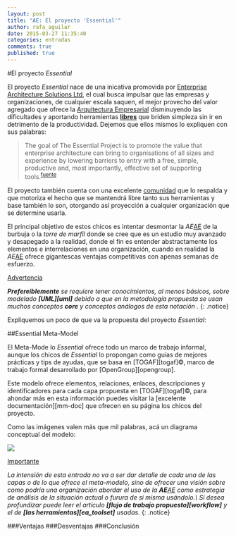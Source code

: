 ```yaml
---
layout: post
title: "AE: El proyecto 'Essential'"
author: rafa_aguilar
date: 2015-03-27 11:35:40
categories: entradas
comments: true
published: true
---
```


#El proyecto *Essential*

El proyecto *Essential* nace de una inicativa promovida por [Enterprise Architecture Solutions Ltd][eas], el cual busca impulsar que las empresas y organizaciones, de cualquier escala saquen, el mejor provecho del valor agregado que ofrece la [Arquitectura Empresarial][AE] disminuyendo las dificultades y aportando herramientas **[libres][free]** que briden simpleza sin ir en detrimento de la productividad.  Dejemos que ellos mismos lo expliquen con sus palabras:

>The goal of The Essential Project is to promote the value that enterprise architecture can bring to organisations of all sizes and experience by lowering barriers to entry with a free, simple, productive and, most importantly, effective set of supporting tools.<sup markdown="1">[fuente]</sup>

El proyecto también cuenta con una excelente [comunidad][eas_comm] que lo respalda y que motoriza el hecho que se mantendrá libre tanto sus herramientas y base también lo son, otorgando así proyección a cualquier organización que se determine usarla.

El principal objetivo de estos chicos es intentar desmontar la *AE*[AE] de la burbuja o la *torre de marfil* donde se cree que es un estudio muy avanzado y desapegado a la realidad, donde el fin es entender abstractamente los elementos e interrelaciones en una organización, cuando en realidad la *AE*[AE] ofrece gigantescas ventajas competitivas con apenas semanas de esfuerzo.

<div markdown="0"><a href="#" class="btn btn-info">Advertencia</a></div>

_**Prefereiblemente** se requiere tener conocimientos, al menos básicos, sobre modelado **[UML][uml]** debido a que en la metodología propuesta se usan muchos conceptos **core** y conceptos análogos de esta notación ._
{: .notice}

Expliquemos un poco de que va la propuesta del proyecto _Essential_:

##Essential Meta-Model

El Meta-Mode
lo _Essential_ ofrece todo un marco de trabajo informal, aunque los chicos de *Essential* lo propongan como guías de mejores prácticas y tips de ayudas, que se basa en [TOGAF][togaf]&copy;,  marco de trabajo formal desarrollado por [OpenGroup][opengroup]. 

Este modelo ofrece elementos, relaciones, enlaces, descripciones y identificadores para cada capa propuesta en [TOGAF][togaf]&copy;, para ahondar más en esta información puedes visitar la [excelente documentación][mm-doc] que ofrecen en su página los chicos del proyecto.

Como las imágenes valen más que mil palabras, acá un diagrama conceptual del modelo:

![](http://www.enterprise-architecture.org/images/stories/essential/eamm_scope.png)

<div markdown="0"><a href="#" class="btn btn-warning">Importante</a></div>

_La intensión de esta entrada no va a ser dar detalle de cada una de las capas o de lo que ofrece el meta-modelo, sino de ofrecer una visión sobre como podría una organización abordar el uso de la **AE**[AE] como estrategia de análisis de la situación actual o furura de si misma usándolo.\\
Si desea profundizar puede leer el artículo **[flujo de trabajo propuesto][workflow]** y el de **[las herramientas][ea_toolset]** usadas._
{: .notice}


<!-- Artículo Original -->
###Ventajas
###Desventajas
###Conclusión

[fuente]: http://www.enterprise-architecture.org/about/mission
[eas]: http://www.enterprise-architecture.org/component/weblinks/weblink/39-eas/6-eas-home
[AE]: /entradas/arquitectura-empresarial/
[free]: http://es.wikipedia.org/wiki/Software_libre
[eas_comm]: http://www.enterprise-architecture.org/community
[^1]: Arquitectura Empresarial ver [más][AE]
[opengroup]:https://www.opengroup.org/togaf/
[togaf]:/en-construccion.html
[uml]:/en-construccion.html
[caps]:/en-construccion.html
[a3]:/en-construccion.html
[principles]:/en-construccion.html
[actors_roles]:/en-construccion.html
[bpmn]:/en-construccion.html
[mm-doc]:http://www.enterprise-architecture.org/documentation/doc-meta-model
[tut_bus]:http://www.enterprise-architecture.org/business-architecture-tutorials
[tut_app]:http://www.enterprise-architecture.org/application-architecture-tutorials/57-application-architecture-overview
[tut_inf]:http://www.enterprise-architecture.org/techology-architecture-tutorials/58-techology-architecture-overview
[ea_viewer]:/en-construccion.html
[workflow]:/entradas/meta-modelo-essential-workflow-y-vistas/
[ea_toolset]:/entradas/meta-modelo-essential-herramientas/
{% include _toc.html %}
